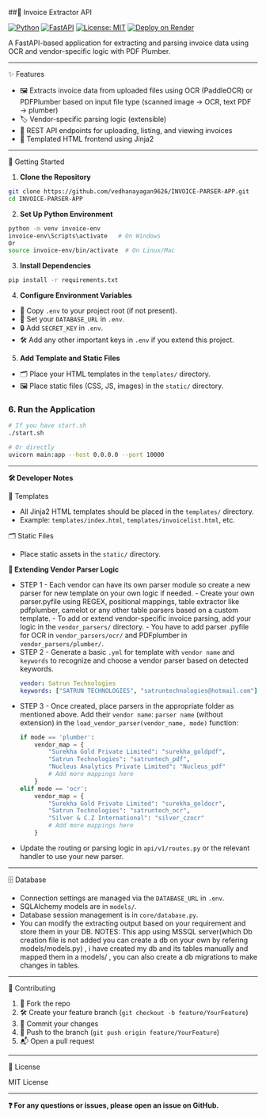 ##🧾 Invoice Extractor API

[![Python](https://img.shields.io/badge/python-3.10+-blue.svg)](https://www.python.org/)
[![FastAPI](https://img.shields.io/badge/FastAPI-0.115.13-green.svg)](https://fastapi.tiangolo.com/)
[![License: MIT](https://img.shields.io/badge/License-MIT-yellow.svg)](LICENSE)
[![Deploy on Render](https://img.shields.io/badge/Deploy-Render-blueviolet)](https://render.com/)

A FastAPI-based application for extracting and parsing invoice data using OCR and vendor-specific logic with PDF Plumber.

---

✨ Features

- 🖼️ Extracts invoice data from uploaded files using OCR (PaddleOCR) or PDFPlumber based on input file type (scanned image → OCR, text PDF → plumber)
- 🏷️ Vendor-specific parsing logic (extensible)
- 🔗 REST API endpoints for uploading, listing, and viewing invoices
- 🎨 Templated HTML frontend using Jinja2

---

🚀 Getting Started

1. **Clone the Repository**
```sh
git clone https://github.com/vedhanayagan9626/INVOICE-PARSER-APP.git
cd INVOICE-PARSER-APP
```

2. **Set Up Python Environment**
```sh
python -m venv invoice-env
invoice-env\Scripts\activate   # On Windows
Or
source invoice-env/bin/activate  # On Linux/Mac
```

3. **Install Dependencies**
```sh
pip install -r requirements.txt
```

4. **Configure Environment Variables**
- 📄 Copy `.env` to your project root (if not present).
- 🔑 Set your `DATABASE_URL` in `.env`.
- 🔒 Add `SECRET_KEY` in `.env`.
- 🛠️ Add any other important keys in `.env` if you extend this project.

5. **Add Template and Static Files**
- 🗂️ Place your HTML templates in the `templates/` directory.
- 🖼️ Place static files (CSS, JS, images) in the `static/` directory.

### 6. **Run the Application**
```sh
# If you have start.sh
./start.sh

# Or directly
uvicorn main:app --host 0.0.0.0 --port 10000
```

---

**🛠️ Developer Notes**

📁 Templates
- All Jinja2 HTML templates should be placed in the `templates/` directory.
- Example: `templates/index.html`, `templates/invoicelist.html`, etc.

🗂️ Static Files
- Place static assets in the `static/` directory.

**🧩 Extending Vendor Parser Logic**
- STEP 1
         - Each vendor can have its own parser module so create a new parser for new template on your own logic if needed.
         - Create your own parser.pyfile using REGEX, positional mappings, table extractor like pdfplumber, camelot or any other table parsers based on a custom template.
         - To add or extend vendor-specific invoice parsing, add your logic in the `vendor_parsers/` directory.
         - You have to add  parser .pyfile  for OCR in `vendor_parsers/ocr/` and PDFplumber in `vendor_parsers/plumber/`.
- STEP 2
         - Generate a basic `.yml` for template with `vendor name` and `keywords` to recognize and choose a vendor parser based on detected keywords.
  ```yaml
  vendor: Satrun Technologies
  keywords: ["SATRUN TECHNOLOGIES", "satruntechnologies@hotmail.com"]
  ```
- STEP 3
         - Once created, place parsers in the appropriate folder as mentioned above. Add their `vendor name`: `parser name` (without extension) in the `load_vendor_parser(vendor_name, mode)` function:
  ```python
  if mode == 'plumber':
      vendor_map = {
          "Surekha Gold Private Limited": "surekha_goldpdf",
          "Satrun Technologies": "satruntech_pdf",
          "Nucleus Analytics Private Limited": "Nucleus_pdf"
          # Add more mappings here
      }
  elif mode == 'ocr':
      vendor_map = {
          "Surekha Gold Private Limited": "surekha_goldocr",
          "Satrun Technologies": "satruntech_ocr",
          "Silver & C.Z International": "silver_czocr"
          # Add more mappings here
      }
  ```
- Update the routing or parsing logic in `api/v1/routes.py` or the relevant handler to use your new parser.

---

🗄️ Database
- Connection settings are managed via the `DATABASE_URL` in `.env`.
- SQLAlchemy models are in `models/`.
- Database session management is in `core/database.py`.
- You can modify the extracting output based on your requirement and store them in your DB.
NOTES: This app using MSSQL server(which Db creation file is not added you can create a db on your own by refering models/models.py) , i have created my db and its tables manually and mapped them in a models/ , you can also create a db migrations to make changes in tables.
---

🤝 Contributing

1. 🍴 Fork the repo
2. 🛠️ Create your feature branch (`git checkout -b feature/YourFeature`)
3. 💾 Commit your changes
4. 🚀 Push to the branch (`git push origin feature/YourFeature`)
5. 📬 Open a pull request

---

📄 License

MIT License

---

**❓ For any questions or issues, please open an issue on GitHub.**

